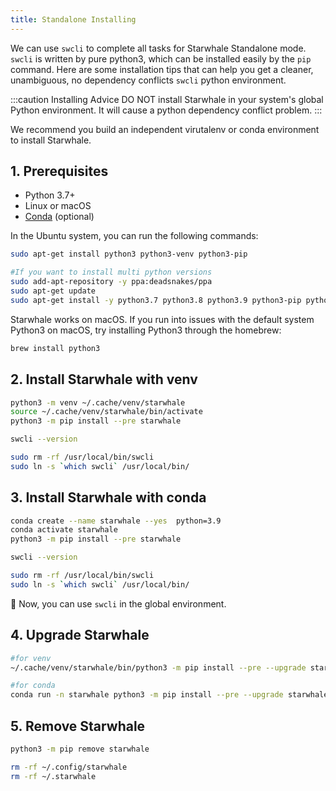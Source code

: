 ```yaml
---
title: Standalone Installing
---
```


We can use `swcli` to complete all tasks for Starwhale Standalone mode. `swcli` is written by pure python3, which can be installed easily by the `pip` command.
Here are some installation tips that can help you get a cleaner, unambiguous, no dependency conflicts `swcli` python environment.

:::caution Installing Advice
DO NOT install Starwhale in your system's global Python environment. It will cause a python dependency conflict problem.
:::

We recommend you build an independent virutalenv or conda environment to install Starwhale.

## 1. Prerequisites

- Python 3.7+
- Linux or macOS
- [Conda](https://conda.io/) (optional)

In the Ubuntu system, you can run the following commands:

```bash
sudo apt-get install python3 python3-venv python3-pip

#If you want to install multi python versions
sudo add-apt-repository -y ppa:deadsnakes/ppa
sudo apt-get update
sudo apt-get install -y python3.7 python3.8 python3.9 python3-pip python3-venv python3.8-venv python3.7-venv python3.9-venv
```

Starwhale works on macOS. If you run into issues with the default system Python3 on macOS, try installing Python3 through the homebrew:

```bash
brew install python3
```

## 2. Install Starwhale with venv

```bash
python3 -m venv ~/.cache/venv/starwhale
source ~/.cache/venv/starwhale/bin/activate
python3 -m pip install --pre starwhale

swcli --version

sudo rm -rf /usr/local/bin/swcli
sudo ln -s `which swcli` /usr/local/bin/
```

## 3. Install Starwhale with conda

```bash
conda create --name starwhale --yes  python=3.9
conda activate starwhale
python3 -m pip install --pre starwhale

swcli --version

sudo rm -rf /usr/local/bin/swcli
sudo ln -s `which swcli` /usr/local/bin/
```

👏 Now, you can use `swcli` in the global environment.

## 4. Upgrade Starwhale

```bash
#for venv
~/.cache/venv/starwhale/bin/python3 -m pip install --pre --upgrade starwhale

#for conda
conda run -n starwhale python3 -m pip install --pre --upgrade starwhale
```

## 5. Remove Starwhale

```bash
python3 -m pip remove starwhale

rm -rf ~/.config/starwhale
rm -rf ~/.starwhale
```
